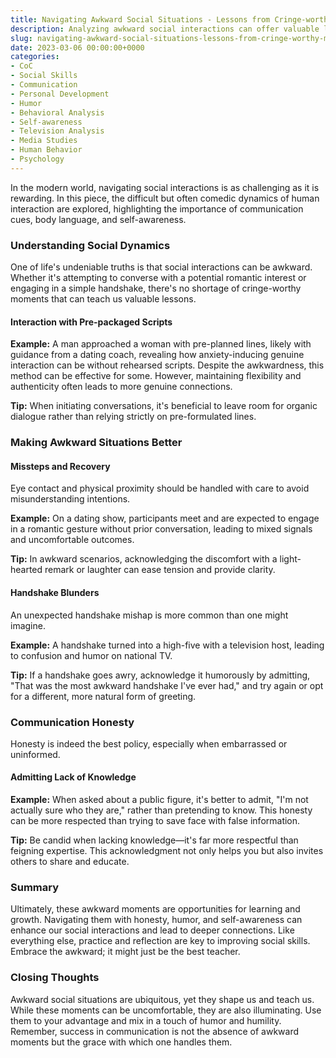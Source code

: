 ```yaml
---
title: Navigating Awkward Social Situations - Lessons from Cringe-worthy Moments
description: Analyzing awkward social interactions can offer valuable lessons in communication and self-awareness.
slug: navigating-awkward-social-situations-lessons-from-cringe-worthy-moments
date: 2023-03-06 00:00:00+0000
categories:
- CoC
- Social Skills
- Communication
- Personal Development
- Humor
- Behavioral Analysis
- Self-awareness
- Television Analysis
- Media Studies
- Human Behavior
- Psychology
---
```


In the modern world, navigating social interactions is as challenging as it is rewarding. In this piece, the difficult but often comedic dynamics of human interaction are explored, highlighting the importance of communication cues, body language, and self-awareness.

### Understanding Social Dynamics

One of life's undeniable truths is that social interactions can be awkward. Whether it's attempting to converse with a potential romantic interest or engaging in a simple handshake, there's no shortage of cringe-worthy moments that can teach us valuable lessons.

#### Interaction with Pre-packaged Scripts

**Example:** A man approached a woman with pre-planned lines, likely with guidance from a dating coach, revealing how anxiety-inducing genuine interaction can be without rehearsed scripts. Despite the awkwardness, this method can be effective for some. However, maintaining flexibility and authenticity often leads to more genuine connections.

**Tip:** When initiating conversations, it's beneficial to leave room for organic dialogue rather than relying strictly on pre-formulated lines.

### Making Awkward Situations Better

#### Missteps and Recovery

Eye contact and physical proximity should be handled with care to avoid misunderstanding intentions.

**Example:** On a dating show, participants meet and are expected to engage in a romantic gesture without prior conversation, leading to mixed signals and uncomfortable outcomes.

**Tip:** In awkward scenarios, acknowledging the discomfort with a light-hearted remark or laughter can ease tension and provide clarity.

#### Handshake Blunders

An unexpected handshake mishap is more common than one might imagine.

**Example:** A handshake turned into a high-five with a television host, leading to confusion and humor on national TV.

**Tip:** If a handshake goes awry, acknowledge it humorously by admitting, "That was the most awkward handshake I've ever had," and try again or opt for a different, more natural form of greeting.

### Communication Honesty

Honesty is indeed the best policy, especially when embarrassed or uninformed.

#### Admitting Lack of Knowledge

**Example:** When asked about a public figure, it's better to admit, "I'm not actually sure who they are," rather than pretending to know. This honesty can be more respected than trying to save face with false information.

**Tip:** Be candid when lacking knowledge—it's far more respectful than feigning expertise. This acknowledgment not only helps you but also invites others to share and educate.

### Summary

Ultimately, these awkward moments are opportunities for learning and growth. Navigating them with honesty, humor, and self-awareness can enhance our social interactions and lead to deeper connections. Like everything else, practice and reflection are key to improving social skills. Embrace the awkward; it might just be the best teacher.

### Closing Thoughts

Awkward social situations are ubiquitous, yet they shape us and teach us. While these moments can be uncomfortable, they are also illuminating. Use them to your advantage and mix in a touch of humor and humility. Remember, success in communication is not the absence of awkward moments but the grace with which one handles them.
